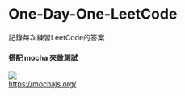 # One-Day-One-LeetCode
記錄每次練習LeetCode的答案

#### 搭配 mocha 來做測試  
![](https://cldup.com/xFVFxOioAU.svg)   
<https://mochajs.org/>

